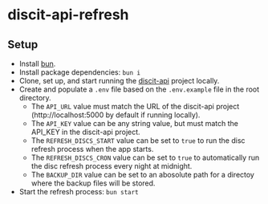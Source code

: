 # discit-api-refresh

## Setup

-   Install [bun](https://bun.sh).
-   Install package dependencies: `bun i`
-   Clone, set up, and start running the [discit-api](https://github.com/DiscIt-API/discit-api) project locally.
-   Create and populate a `.env` file based on the `.env.example` file in the root directory.
    -   The `API_URL` value must match the URL of the discit-api project (http://localhost:5000 by default if running locally).
    -   The `API_KEY` value can be any string value, but must match the API_KEY in the discit-api project.
    -   The `REFRESH_DISCS_START` value can be set to `true` to run the disc refresh process when the app starts.
    -   The `REFRESH_DISCS_CRON` value can be set to `true` to automatically run the disc refresh process every night at midnight.
	-   The `BACKUP_DIR` value can be set to an abosolute path for a directoy where the backup files will be stored.
-   Start the refresh process: `bun start`
